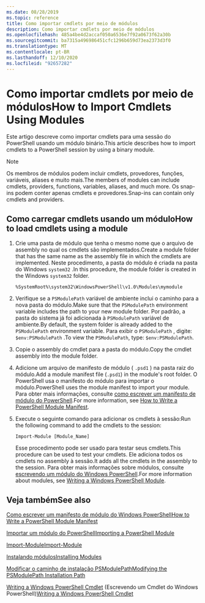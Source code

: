 ```yaml
---
ms.date: 08/28/2019
ms.topic: reference
title: Como importar cmdlets por meio de módulos
description: Como importar cmdlets por meio de módulos
ms.openlocfilehash: 485a4be4d2accaf050a6536e7f92a0673f62a30b
ms.sourcegitcommit: ba7315a496986451cfc1296b659d73ea2373d3f0
ms.translationtype: MT
ms.contentlocale: pt-BR
ms.lasthandoff: 12/10/2020
ms.locfileid: "92657282"
---
```

# <a name="how-to-import-cmdlets-using-modules"></a><span data-ttu-id="5c83a-103">Como importar cmdlets por meio de módulos</span><span class="sxs-lookup"><span data-stu-id="5c83a-103">How to Import Cmdlets Using Modules</span></span>

<span data-ttu-id="5c83a-104">Este artigo descreve como importar cmdlets para uma sessão do PowerShell usando um módulo binário.</span><span class="sxs-lookup"><span data-stu-id="5c83a-104">This article describes how to import cmdlets to a PowerShell session by using a binary module.</span></span>

> [!NOTE]
> <span data-ttu-id="5c83a-105">Os membros de módulos podem incluir cmdlets, provedores, funções, variáveis, aliases e muito mais.</span><span class="sxs-lookup"><span data-stu-id="5c83a-105">The members of modules can include cmdlets, providers, functions, variables, aliases, and much more.</span></span> <span data-ttu-id="5c83a-106">Os snap-ins podem conter apenas cmdlets e provedores.</span><span class="sxs-lookup"><span data-stu-id="5c83a-106">Snap-ins can contain only cmdlets and providers.</span></span>

## <a name="how-to-load-cmdlets-using-a-module"></a><span data-ttu-id="5c83a-107">Como carregar cmdlets usando um módulo</span><span class="sxs-lookup"><span data-stu-id="5c83a-107">How to load cmdlets using a module</span></span>

1. <span data-ttu-id="5c83a-108">Crie uma pasta de módulo que tenha o mesmo nome que o arquivo de assembly no qual os cmdlets são implementados.</span><span class="sxs-lookup"><span data-stu-id="5c83a-108">Create a module folder that has the same name as the assembly file in which the cmdlets are implemented.</span></span> <span data-ttu-id="5c83a-109">Neste procedimento, a pasta do módulo é criada na pasta do Windows `system32` .</span><span class="sxs-lookup"><span data-stu-id="5c83a-109">In this procedure, the module folder is created in the Windows `system32` folder.</span></span>

   `%SystemRoot%\system32\WindowsPowerShell\v1.0\Modules\mymodule`

1. <span data-ttu-id="5c83a-110">Verifique se a `PSModulePath` variável de ambiente inclui o caminho para a nova pasta do módulo.</span><span class="sxs-lookup"><span data-stu-id="5c83a-110">Make sure that the `PSModulePath` environment variable includes the path to your new module folder.</span></span> <span data-ttu-id="5c83a-111">Por padrão, a pasta do sistema já foi adicionada à `PSModulePath` variável de ambiente.</span><span class="sxs-lookup"><span data-stu-id="5c83a-111">By default, the system folder is already added to the `PSModulePath` environment variable.</span></span> <span data-ttu-id="5c83a-112">Para exibir o `PSModulePath` , digite: `$env:PSModulePath` .</span><span class="sxs-lookup"><span data-stu-id="5c83a-112">To view the `PSModulePath`, type: `$env:PSModulePath`.</span></span>

1. <span data-ttu-id="5c83a-113">Copie o assembly do cmdlet para a pasta do módulo.</span><span class="sxs-lookup"><span data-stu-id="5c83a-113">Copy the cmdlet assembly into the module folder.</span></span>

1. <span data-ttu-id="5c83a-114">Adicione um arquivo de manifesto de módulo ( `.psd1` ) na pasta raiz do módulo.</span><span class="sxs-lookup"><span data-stu-id="5c83a-114">Add a module manifest file (`.psd1`) in the module's root folder.</span></span> <span data-ttu-id="5c83a-115">O PowerShell usa o manifesto do módulo para importar o módulo.</span><span class="sxs-lookup"><span data-stu-id="5c83a-115">PowerShell uses the module manifest to import your module.</span></span> <span data-ttu-id="5c83a-116">Para obter mais informações, consulte [como escrever um manifesto de módulo do PowerShell](../module/how-to-write-a-powershell-module-manifest.md).</span><span class="sxs-lookup"><span data-stu-id="5c83a-116">For more information, see [How to Write a PowerShell Module Manifest](../module/how-to-write-a-powershell-module-manifest.md).</span></span>

1. <span data-ttu-id="5c83a-117">Execute o seguinte comando para adicionar os cmdlets à sessão:</span><span class="sxs-lookup"><span data-stu-id="5c83a-117">Run the following command to add the cmdlets to the session:</span></span>

   `Import-Module [Module_Name]`

   <span data-ttu-id="5c83a-118">Esse procedimento pode ser usado para testar seus cmdlets.</span><span class="sxs-lookup"><span data-stu-id="5c83a-118">This procedure can be used to test your cmdlets.</span></span> <span data-ttu-id="5c83a-119">Ele adiciona todos os cmdlets no assembly à sessão.</span><span class="sxs-lookup"><span data-stu-id="5c83a-119">It adds all the cmdlets in the assembly to the session.</span></span> <span data-ttu-id="5c83a-120">Para obter mais informações sobre módulos, consulte [escrevendo um módulo do Windows PowerShell](../module/writing-a-windows-powershell-module.md).</span><span class="sxs-lookup"><span data-stu-id="5c83a-120">For more information about modules, see [Writing a Windows PowerShell Module](../module/writing-a-windows-powershell-module.md).</span></span>

## <a name="see-also"></a><span data-ttu-id="5c83a-121">Veja também</span><span class="sxs-lookup"><span data-stu-id="5c83a-121">See also</span></span>

[<span data-ttu-id="5c83a-122">Como escrever um manifesto de módulo do Windows PowerShell</span><span class="sxs-lookup"><span data-stu-id="5c83a-122">How to Write a PowerShell Module Manifest</span></span>](../module/how-to-write-a-powershell-module-manifest.md)

[<span data-ttu-id="5c83a-123">Importar um módulo do PowerShell</span><span class="sxs-lookup"><span data-stu-id="5c83a-123">Importing a PowerShell Module</span></span>](../module/importing-a-powershell-module.md)

[<span data-ttu-id="5c83a-124">Import-Module</span><span class="sxs-lookup"><span data-stu-id="5c83a-124">Import-Module</span></span>](/powershell/module/Microsoft.PowerShell.Core/Import-Module)

[<span data-ttu-id="5c83a-125">Instalando módulos</span><span class="sxs-lookup"><span data-stu-id="5c83a-125">Installing Modules</span></span>](../module/installing-a-powershell-module.md)

[<span data-ttu-id="5c83a-126">Modificar o caminho de instalação PSModulePath</span><span class="sxs-lookup"><span data-stu-id="5c83a-126">Modifying the PSModulePath Installation Path</span></span>](../module/modifying-the-psmodulepath-installation-path.md)

<span data-ttu-id="5c83a-127">[Writing a Windows PowerShell Cmdlet](../cmdlet/cmdlet-overview.md) (Escrevendo um Cmdlet do Windows PowerShell)</span><span class="sxs-lookup"><span data-stu-id="5c83a-127">[Writing a Windows PowerShell Cmdlet](../cmdlet/cmdlet-overview.md)</span></span>
